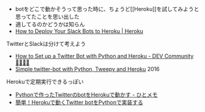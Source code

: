 
- botをどこで動かそうって思った時に、ちょうど[[Heroku]]を試してみようと思ってたことを思い出した
- 適してるのかどうかは知らん
- [How to Deploy Your Slack Bots to Heroku | Heroku](https://blog.heroku.com/how-to-deploy-your-slack-bots-to-heroku)


TwitterとSlackは分けて考えよう
- [How to Set up a Twitter Bot with Python and Heroku - DEV Community 👩‍💻👨‍💻](https://dev.to/emcain/how-to-set-up-a-twitter-bot-with-python-and-heroku-1n39)
- [Simple twitter-bot with Python, Tweepy and Heroku](http://briancaffey.github.io/2016/04/05/twitter-bot-tutorial.html) 2016

Herokuで定期実行できるっぽい
- [Pythonで作ったTwitterのbotをHerokuで動かす - ひとメモ](http://hwhw.hatenablog.com/entry/2017/06/04/234539)
- [簡単！Herokuで動くTwitter botをPythonで実装する](https://qiita.com/enomotok_/items/41275dd904c8aa774e72)

